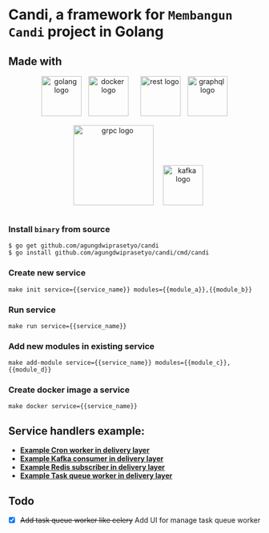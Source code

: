 # Candi, a framework for `Membangun Candi` project in Golang

## Made with
<p align="center">
  <img src="https://storage.googleapis.com/agungdp/static/logo/golang.png" width="80" alt="golang logo" />
  <img src="https://storage.googleapis.com/agungdp/static/logo/docker.png" width="80" hspace="10" alt="docker logo" />
  <img src="https://storage.googleapis.com/agungdp/static/logo/rest.png" width="80" hspace="10" alt="rest logo" />
  <img src="https://storage.googleapis.com/agungdp/static/logo/graphql.png" width="80" alt="graphql logo" />
  <img src="https://storage.googleapis.com/agungdp/static/logo/grpc.png" width="160" hspace="15" vspace="15" alt="grpc logo" />
  <img src="https://storage.googleapis.com/agungdp/static/logo/kafka.png" height="80" alt="kafka logo" />
</p>


### Install `binary` from source
```
$ go get github.com/agungdwiprasetyo/candi
$ go install github.com/agungdwiprasetyo/candi/cmd/candi
```

### Create new service
```
make init service={{service_name}} modules={{module_a}},{{module_b}}
```

### Run service
```
make run service={{service_name}}
```

### Add new modules in existing service
```
make add-module service={{service_name}} modules={{module_c}},{{module_d}}
```

### Create docker image a service
```
make docker service={{service_name}}
```

## Service handlers example:
* [**Example Cron worker in delivery layer**](https://github.com/agungdwiprasetyo/backend-microservices/tree/master/pkg/codebase/app/cron_worker)
* [**Example Kafka consumer in delivery layer**](https://github.com/agungdwiprasetyo/backend-microservices/tree/master/pkg/codebase/app/kafka_worker)
* [**Example Redis subscriber in delivery layer**](https://github.com/agungdwiprasetyo/backend-microservices/tree/master/pkg/codebase/app/redis_worker)
* [**Example Task queue worker in delivery layer**](https://github.com/agungdwiprasetyo/backend-microservices/tree/master/pkg/codebase/app/task_queue_worker)


## Todo
- [x] ~~Add task queue worker like celery~~ Add UI for manage task queue worker
